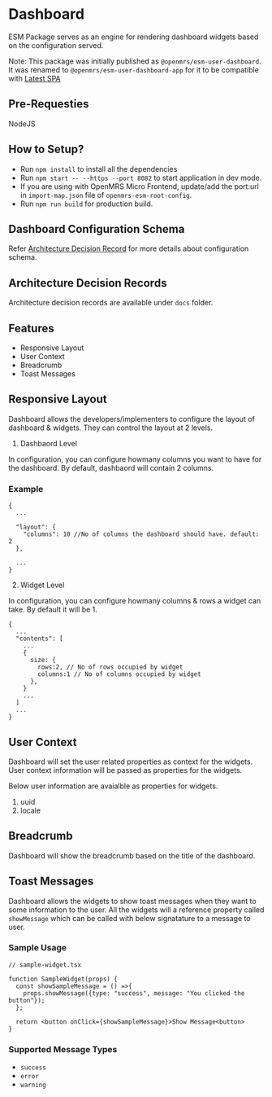 # Dashboard

ESM Package serves as an engine for rendering dashboard widgets based on the configuration served.

Note: This package was initially published as `@openmrs/esm-user-dashboard`. It was renamed to `@openmrs/esm-user-dashboard-app` for it to be compatible with [Latest SPA](https://github.com/openmrs/openmrs-rfc-frontend/blob/master/text/0026-activation-distribution.md)

## Pre-Requesties

NodeJS

## How to Setup?

- Run `npm install` to install all the dependencies
- Run `npm start -- --https --port 8082` to start application in dev mode.
- If you are using with OpenMRS Micro Frontend, update/add the port:url in `import-map.json` file of `openmrs-esm-root-config`.
- Run `npm run build` for production build.

## Dashboard Configuration Schema

Refer [Architecture Decision Record](docs/adr-03-dashboard-configuration.md) for more details about configuration schema.

## Architecture Decision Records

Architecture decision records are available under `docs` folder.

## Features

- Responsive Layout
- User Context
- Breadcrumb
- Toast Messages

## Responsive Layout

Dashboard allows the developers/implementers to configure the layout of dashboard & widgets. They can control the layout at 2 levels.

1. Dashbaord Level

In configuration, you can configure howmany columns you want to have for the dashboard.
By default, dashbaord will contain 2 columns.

### Example

```
{
  ...

  "layout": {
    "columns": 10 //No of columns the dashboard should have. default: 2
  },

  ...
}
```

2. Widget Level

In configuration, you can configure howmany columns & rows a widget can take. By default it will be 1.

```
{
  ...
  "contents": [
    ...
    {
      size: {
        rows:2, // No of rows occupied by widget
        columns:1 // No of columns occupied by widget
      },
    }
    ...
  ]
  ...
}
```

## User Context

Dashboard will set the user related properties as context for the widgets. User context information will be passed as properties for the widgets.

Below user information are avaialble as properties for widgets.

1. uuid
2. locale

## Breadcrumb

Dashboard will show the breadcrumb based on the title of the dashboard.

## Toast Messages

Dashboard allows the widgets to show toast messages when they want to some information to the user. All the widgets will a reference property called `showMessage` which can be called with below signatature to a message to user.

### Sample Usage

```
// sample-widget.tsx

function SampleWidget(props) {
  const showSampleMessage = () =>{
    props.showMessage({type: "success", message: "You clicked the button"});
  };

  return <button onClick={showSampleMessage}>Show Message<button>
}

```

### Supported Message Types

- `success`
- `error`
- `warning`
